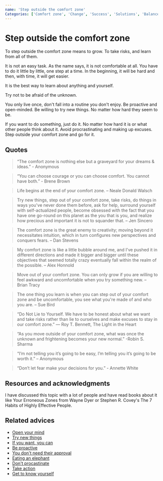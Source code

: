 ```yaml
---
name: 'Step outside the comfort zone'
Categories: ['Comfort zone', 'Change', 'Success', 'Solutions', 'Balance', 'Unknown', 'Open-mindedness', 'Growth', 'Proactivity', 'Adventures']
---
```

# Step outside the comfort zone

To step outside the comfort zone means to grow. To take risks, and learn from all of them.

It is not an easy task. As the name says, it is not comfortable at all. You have to do it little by little, one step at a time. In the beginning, it will be hard and then, with time, it will get easier.

It is the best way to learn about anything and yourself.

Try not to be afraid of the unknown.

You only live once, don't fall into a routine you don't enjoy. Be proactive and open-minded. Be willing to try new things. No matter how hard they seem to be.

If you want to do something, just do it. No matter how hard it is or what other people think about it. Avoid procrastinating and making up excuses. Step outside your comfort zone and go for it.

## Quotes

> “The comfort zone is nothing else but a graveyard for your dreams & ideas.” - Anonymous

> “You can choose courage or you can choose comfort. You cannot have both.” - Brene Brown

> Life begins at the end of your comfort zone. – Neale Donald Walsch

> Try new things, step out of your comfort zone, take risks, do things in ways you've never done them before, ask for help, surround yourself with self-actualized people, become obsessed with the fact that you have one go-round on this planet as the you that is you, and realize how precious and important it is not to squander that. – Jen Sincero

> The comfort zone is the great enemy to creativity; moving beyond it necessitates intuition, which in turn configures new perspectives and conquers fears. – Dan Stevens

> My comfort zone is like a little bubble around me, and I've pushed it in different directions and made it bigger and bigger until these objectives that seemed totally crazy eventually fall within the realm of the possible. – Alex Honnold

> Move out of your comfort zone. You can only grow if you are willing to feel awkward and uncomfortable when you try something new. – Brian Tracy

> The one thing you learn is when you can step out of your comfort zone and be uncomfortable, you see what you're made of and who you are. – Sue Bird

> “Do Not Lie to Yourself. We have to be honest about what we want and take risks rather than lie to ourselves and make excuses to stay in our comfort zone.” ― Roy T. Bennett, The Light in the Heart

> “As you move outside of your comfort zone, what was once the unknown and frightening becomes your new normal.” -Robin S. Sharma

> “I’m not telling you it’s going to be easy, I’m telling you it’s going to be worth it.” – Anonymous

> “Don’t let fear make your decisions for you.” - Annette White

## Resources and acknowledgments

I have discussed this topic with a lot of people and have read books about it like Your Erroneous Zones from Wayne Dyer or Stephen R. Covey's The 7 Habits of Highly Effective People.

## Related advices

- [Open your mind](Open%20your%20mind/index.md)
- [Try new things](Try%20new%20things/index.md)
- [If you want, you can](If%20you%20want,%20you%20can/index.md)
- [Be proactive](Be%20proactive/index.md)
- [You don't need their approval](You%20don't%20need%20their%20approval/index.md)
- [Eating an elephant](Eating%20an%20elephant/index.md)
- [Don't procastinate](Avoid%20procrastinating/index.md)
- [Take action](Take%20action/index.md)
- [Get to know yourself](Get%20to%20know%20yourself/index.md)